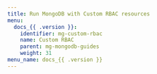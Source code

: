 ```yaml
---
title: Run MongoDB with Custom RBAC resources
menu:
  docs_{{ .version }}:
    identifier: mg-custom-rbac
    name: Custom RBAC
    parent: mg-mongodb-guides
    weight: 31
menu_name: docs_{{ .version }}
---
```

